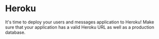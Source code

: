 # Heroku

It's time to deploy your users and messages application to Heroku! Make sure that your application has a valid Heroku URL as well as a production database. 

